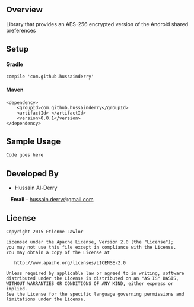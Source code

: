 ## Overview

Library that provides an AES-256 encrypted version of the Android shared preferences

## Setup

#### Gradle

`compile 'com.github.hussainderry'`

#### Maven
```
<dependency>
    <groupId>com.github.hussainderry</groupId>
    <artifactId>-</artifactId>
    <version>0.0.1</version>
</dependency>
```

## Sample Usage
```java
Code goes here
```

## Developed By

* Hussain Al-Derry 
 
&nbsp;&nbsp;&nbsp;**Email** - hussain.derry@gmail.com

## License

```
Copyright 2015 Etienne Lawlor

Licensed under the Apache License, Version 2.0 (the "License");
you may not use this file except in compliance with the License.
You may obtain a copy of the License at

   http://www.apache.org/licenses/LICENSE-2.0

Unless required by applicable law or agreed to in writing, software
distributed under the License is distributed on an "AS IS" BASIS,
WITHOUT WARRANTIES OR CONDITIONS OF ANY KIND, either express or implied.
See the License for the specific language governing permissions and
limitations under the License.
```
